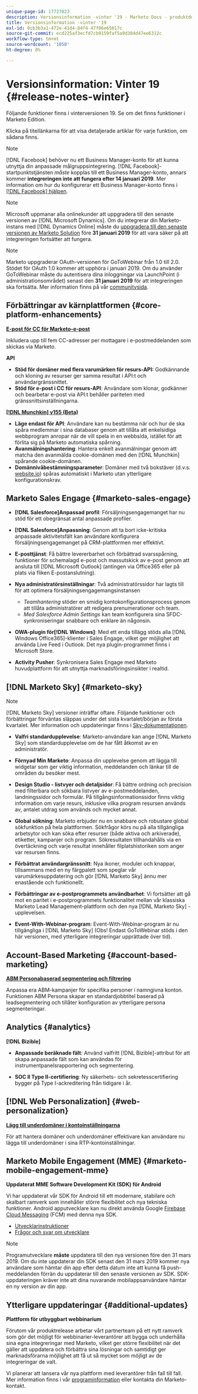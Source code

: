 ```yaml
---
unique-page-id: 17727823
description: Versionsinformation -vinter '19 - Marketo Docs - produktdokumentation
title: Versionsinformation -vinter '19
exl-id: 0cb3b3a1-472e-41d4-84f4-47f06e65017c
source-git-commit: ecd225af3ecfd7cb9159faf5a9d384d47ee6312c
workflow-type: tm+mt
source-wordcount: '1050'
ht-degree: 0%

---
```


# Versionsinformation: Vinter 19 {#release-notes-winter}

Följande funktioner finns i vinterversionen 19. Se om det finns funktioner i Marketo Edition.

Klicka på titellänkarna för att visa detaljerade artiklar för varje funktion, om sådana finns.

>[!NOTE]
>
>[!DNL Facebook] behöver nu ett Business Manager-konto för att kunna utnyttja din anpassade målgruppsintegrering. [!DNL Facebook]-startpunktstjänsten *måste* kopplas till ett Business Manager-konto, annars kommer **integreringen inte att fungera efter 14 januari 2019**. Mer information om hur du konfigurerar ett Business Manager-konto finns i [[!DNL Facebook] hjälpen](https://www.facebook.com/business/help/1710077379203657).

>[!NOTE]
>
>Microsoft uppmanar alla onlinekunder att uppgradera till den senaste versionen av [!DNL Microsoft Dynamics]. Om du integrerar din Marketo-instans med [!DNL Dynamics Online] måste du [uppgradera till den senaste versionen av Marketo Solution](/help/marketo/product-docs/crm-sync/microsoft-dynamics-sync/sync-setup/update-the-marketo-solution-for-microsoft-dynamics.md) före **31 januari 2019** för att vara säker på att integreringen fortsätter att fungera.

>[!NOTE]
>
>Marketo uppgraderar OAuth-versionen för GoToWebinar från 1.0 till 2.0. Stödet för OAuth 1.0 kommer att upphöra i januari 2019. Om du använder GoToWebinar måste du autentisera dina inloggningar via LaunchPoint (i administrationsområdet) senast den **31 januari 2019** för att integreringen ska fortsätta. Mer information finns på vår [communitysida](https://nation.marketo.com/docs/DOC-6739-gotowebinar-authentication-change-take-action-before-1312019).

## Förbättringar av kärnplattformen {#core-platform-enhancements}

**[E-post för CC för Marketo-e-post](/help/marketo/product-docs/email-marketing/general/email-cc.md)**

Inkludera upp till fem CC-adresser per mottagare i e-postmeddelanden som skickas via Marketo.

**API**

* **Stöd för domäner med flera varumärken för resurs-API:** Godkännande och kloning av resurser ger samma resultat i API:t och användargränssnittet.
* **Stöd för e-post i CC för resurs-API**: Användare som klonar, godkänner och bearbetar e-post via API:t behåller pariteten med gränssnittsinställningarna.

**[[!DNL Munchkin] v155 (Beta)](https://developers.marketo.com/javascript-api/lead-tracking/configuration/)**

* **Läge endast för API**: Användare kan nu bestämma när och hur de ska spåra medlemmar i sina databaser genom att tillåta att enkelsidiga webbprogram anropar när de vill spela in en webbsida, istället för att förlita sig på Marketo automatiska spårning.
* **Avanmälningshantering**: Hantera enkelt avanmälningar genom att matcha den avanmälda cookie-domänen med den [!DNL Munchkin] spårande cookie-domänen.
* **Domännivåbestämningsparameter**: Domäner med två bokstäver (d.v.s. [website.io](https://website.io)) spåras automatiskt i Marketo utan ytterligare konfigurationskrav.

## Marketo Sales Engage {#marketo-sales-engage}

* **[!DNL Salesforce]Anpassad profil**: Försäljningsengagemanget har nu stöd för ett obegränsat antal anpassade profiler.

* **[!DNL Salesforce]Anpassning**: Genom att ta bort icke-kritiska anpassade aktivitetsfält kan användare konfigurera försäljningsengagemanget på CRM-plattformen mer effektivt.
* **E-posttjänst**: Få bättre levererbarhet och förbättrad svarsspårning, funktioner för schemalagd e-post och massutskick av e-post genom att ansluta till [!DNL Microsoft Outlook] (antingen via Office365 eller på plats via fliken E-postanslutning).
* **Nya administratörsinställningar**: Två administratörssidor har lagts till för att optimera försäljningsengagemangsinstansen

   * _Teamhantering_ stöder en smidig kontokonfigurationsprocess genom att tillåta administratörer att redigera prenumerationer och team.
   * _Med Salesforce Admin Settings_ kan team konfigurera sina SFDC-synkroniseringar snabbare och enklare än någonsin.

* **OWA-plugin för[!DNL Windows]**: Med ett enda tillägg stöds alla [!DNL Windows Office365]-klienter i Sales Engage, vilket ger möjlighet att använda Live Feed i Outlook. Det nya plugin-programmet finns i Microsoft Store.
* **Activity Pusher**: Synkronisera Sales Engage med Marketo huvudplattform för att utnyttja marknadsföringsinsikter i realtid.

## [!DNL Marketo Sky] {#marketo-sky}

>[!NOTE]
>
>[!DNL Marketo Sky] versioner inträffar oftare. Följande funktioner och förbättringar förväntas släppas under det sista kvartalet/början av första kvartalet. Mer information och uppdateringar finns i [Sky-dokumentationen](https://help.marketo.com/).

* **Valfri standardupplevelse**: Marketo-användare kan ange [!DNL Marketo Sky] som standardupplevelse om de har fått åtkomst av en administratör.

* **Förnyad Min Marketo**: Anpassa din upplevelse genom att lägga till widgetar som ger viktig information, meddelanden och länkar till de områden du besöker mest.

* **Design Studio - listvyer och detaljsidor**: Få bättre ordning och precision med filterbara och sökbara listvyer av e-postmeddelanden, landningssidor och formulär. På tillgångsinformationssidor finns viktig information om varje resurs, inklusive vilka program resursen används av, antalet utdrag som används och mycket annat.

* **Global sökning**: Marketo erbjuder nu en snabbare och robustare global sökfunktion på hela plattformen. Sökfrågor körs nu på alla tillgängliga arbetsytor och kan söka efter resurser (både aktiva och arkiverade), etiketter, kampanjer och program. Sökresultaten tillhandahålls via en övertäckning och varje resultat innehåller filplatshistoriken som anger var resursen finns.

* **Förbättrat användargränssnitt**: Nya ikoner, moduler och knappar, tillsammans med en ny färgpalett som speglar vår varumärkesuppdatering och gör [!DNL Marketo Sky] ännu mer enastående och funktionellt.

* **Förbättringar av e-postprogrammets användbarhet**: Vi fortsätter att gå mot en paritet i e-postprogrammets funktionalitet mellan vår klassiska Marketo Lead Management-plattform och den nya [!DNL Marketo Sky] -upplevelsen.
* **Event-With-Webinar-program**: Event-With-Webinar-program är nu tillgängliga i [!DNL Marketo Sky] (Obs! Endast GoToWebinar stöds i den här versionen, med ytterligare integreringar upprättade över tid).

## Account-Based Marketing {#account-based-marketing}

**[ABM Personabaserad segmentering och filtrering](/help/marketo/product-docs/target-account-management/using-personas.md)**

Anpassa era ABM-kampanjer för specifika personer i namngivna konton. Funktionen ABM Persona skapar en standardjobbtitel baserad på leadsegmentering och tillåter konfiguration av ytterligare persona segmenteringar.

## Analytics  {#analytics}

**[!DNL Bizible]**

* **Anpassade beräknade fält**: Använd valfritt [!DNL Bizible]-attribut för att skapa anpassade fält som kan användas för instrumentpanelsrapportering och segmentering.

* **SOC II Type II-certifiering**: Ny säkerhets- och sekretesscertifiering bygger på Type I-ackreditering från tidigare i år.

## [!DNL Web Personalization] {#web-personalization}

**[Lägg till underdomäner i kontoinställningarna](/help/marketo/product-docs/web-personalization/getting-started/workspaces-in-web-personalization.md)**

För att hantera domäner och underdomäner effektivare kan användare nu lägga till underdomäner i sina RTP-kontoinställningar.

## Marketo Mobile Engagement (MME) {#marketo-mobile-engagement-mme}

**Uppdaterat MME Software Development Kit (SDK) för Android**

Vi har uppdaterat vår SDK för Android till ett modernare, stabilare och skalbart ramverk som innehåller större flexibilitet och nya tekniska funktioner. Android apputvecklare kan nu direkt använda Google [Firebase Cloud Messaging](https://firebase.google.com/docs/cloud-messaging/) (FCM) med denna nya SDK.

* [Utvecklarinstruktioner](https://developers.marketo.com/mobile/installation/#android_adding_fcm_to_your_application)
* [Frågor och svar om utvecklare](https://developers.marketo.com/mobile/installation/#android_fcm_faq)

>[!NOTE]
>
>Programutvecklare **måste** uppdatera till den nya versionen före den 31 mars 2019. Om du inte uppdaterar din SDK senast den 31 mars 2019 kommer nya användare som hämtar din app efter detta datum inte att kunna få push-meddelanden förrän du uppdaterar till den senaste versionen av SDK. SDK-uppdateringen kräver inte att dina nuvarande mobilappsanvändare hämtar en ny version av din app.

## Ytterligare uppdateringar {#additional-updates}

**Plattform för utbyggbart webbinarium**

Förutom vår produktrelease arbetar vårt partnerteam på ett nytt ramverk som gör det möjligt för webbinarier-leverantörer att bygga och underhålla sina egna integreringar med Marketo, vilket ger större flexibilitet när det gäller att uppdatera och förbättra sina lösningar och samtidigt ger marknadsförarna möjlighet att få ut så mycket som möjligt av de integreringar de valt.

Vi planerar att lansera vår nya plattform med leverantörer från fall till fall. Mer information finns i vår [programinformation](https://www.marketo.com/why-marketo/partners/technology/) eller kontakta din Marketo-kontakt.
